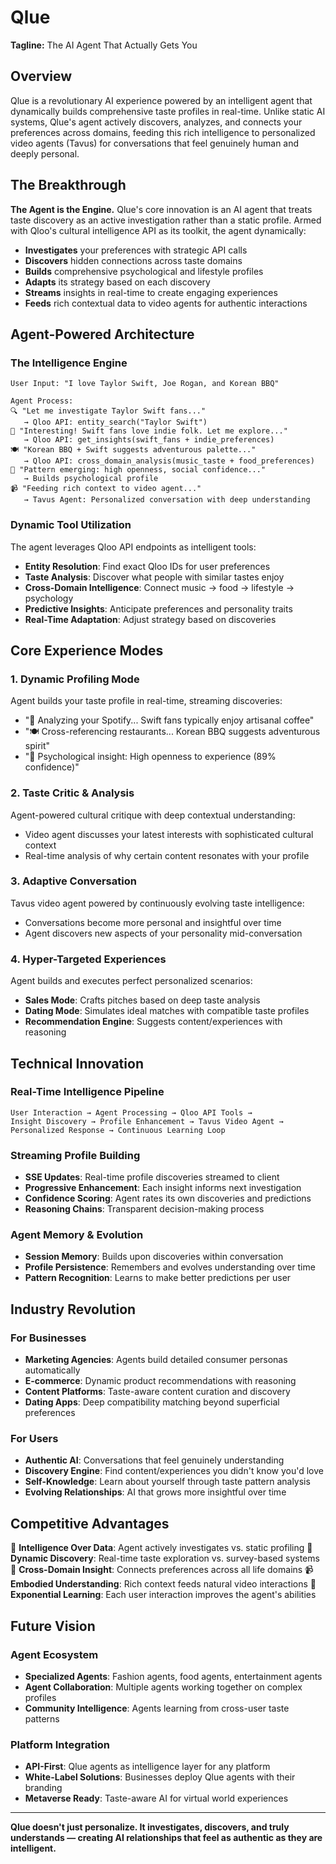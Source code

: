 # Qlue

**Tagline:** The AI Agent That Actually Gets You

## Overview

Qlue is a revolutionary AI experience powered by an intelligent agent that dynamically builds comprehensive taste profiles in real-time. Unlike static AI systems, Qlue's agent actively discovers, analyzes, and connects your preferences across domains, feeding this rich intelligence to personalized video agents (Tavus) for conversations that feel genuinely human and deeply personal.

## The Breakthrough

**The Agent is the Engine.** Qlue's core innovation is an AI agent that treats taste discovery as an active investigation rather than a static profile. Armed with Qloo's cultural intelligence API as its toolkit, the agent dynamically:

* **Investigates** your preferences with strategic API calls
* **Discovers** hidden connections across taste domains  
* **Builds** comprehensive psychological and lifestyle profiles
* **Adapts** its strategy based on each discovery
* **Streams** insights in real-time to create engaging experiences
* **Feeds** rich contextual data to video agents for authentic interactions

## Agent-Powered Architecture

### The Intelligence Engine
```
User Input: "I love Taylor Swift, Joe Rogan, and Korean BBQ"

Agent Process:
🔍 "Let me investigate Taylor Swift fans..."
   → Qloo API: entity_search("Taylor Swift") 
🎵 "Interesting! Swift fans love indie folk. Let me explore..."
   → Qloo API: get_insights(swift_fans + indie_preferences)
🍽️ "Korean BBQ + Swift suggests adventurous palette..."
   → Qloo API: cross_domain_analysis(music_taste + food_preferences)
🧠 "Pattern emerging: high openness, social confidence..."
   → Builds psychological profile
📹 "Feeding rich context to video agent..."
   → Tavus Agent: Personalized conversation with deep understanding
```

### Dynamic Tool Utilization
The agent leverages Qloo API endpoints as intelligent tools:
* **Entity Resolution**: Find exact Qloo IDs for user preferences
* **Taste Analysis**: Discover what people with similar tastes enjoy
* **Cross-Domain Intelligence**: Connect music → food → lifestyle → psychology
* **Predictive Insights**: Anticipate preferences and personality traits
* **Real-Time Adaptation**: Adjust strategy based on discoveries

## Core Experience Modes

### 1. **Dynamic Profiling Mode**
Agent builds your taste profile in real-time, streaming discoveries:
- "🎵 Analyzing your Spotify... Swift fans typically enjoy artisanal coffee"
- "🍽️ Cross-referencing restaurants... Korean BBQ suggests adventurous spirit"  
- "🧠 Psychological insight: High openness to experience (89% confidence)"

### 2. **Taste Critic & Analysis**
Agent-powered cultural critique with deep contextual understanding:
- Video agent discusses your latest interests with sophisticated cultural context
- Real-time analysis of why certain content resonates with your profile

### 3. **Adaptive Conversation**
Tavus video agent powered by continuously evolving taste intelligence:
- Conversations become more personal and insightful over time
- Agent discovers new aspects of your personality mid-conversation

### 4. **Hyper-Targeted Experiences**
Agent builds and executes perfect personalized scenarios:
- **Sales Mode**: Crafts pitches based on deep taste analysis
- **Dating Mode**: Simulates ideal matches with compatible taste profiles
- **Recommendation Engine**: Suggests content/experiences with reasoning

## Technical Innovation

### Real-Time Intelligence Pipeline
```
User Interaction → Agent Processing → Qloo API Tools → 
Insight Discovery → Profile Enhancement → Tavus Video Agent → 
Personalized Response → Continuous Learning Loop
```

### Streaming Profile Building
- **SSE Updates**: Real-time profile discoveries streamed to client
- **Progressive Enhancement**: Each insight informs next investigation
- **Confidence Scoring**: Agent rates its own discoveries and predictions
- **Reasoning Chains**: Transparent decision-making process

### Agent Memory & Evolution
- **Session Memory**: Builds upon discoveries within conversation
- **Profile Persistence**: Remembers and evolves understanding over time
- **Pattern Recognition**: Learns to make better predictions per user

## Industry Revolution

### For Businesses
* **Marketing Agencies**: Agents build detailed consumer personas automatically
* **E-commerce**: Dynamic product recommendations with reasoning
* **Content Platforms**: Taste-aware content curation and discovery
* **Dating Apps**: Deep compatibility matching beyond superficial preferences

### For Users  
* **Authentic AI**: Conversations that feel genuinely understanding
* **Discovery Engine**: Find content/experiences you didn't know you'd love
* **Self-Knowledge**: Learn about yourself through taste pattern analysis
* **Evolving Relationships**: AI that grows more insightful over time

## Competitive Advantages

🧠 **Intelligence Over Data**: Agent actively investigates vs. static profiling
🔄 **Dynamic Discovery**: Real-time taste exploration vs. survey-based systems  
🎯 **Cross-Domain Insight**: Connects preferences across all life domains
📹 **Embodied Understanding**: Rich context feeds natural video interactions
🚀 **Exponential Learning**: Each user interaction improves the agent's abilities

## Future Vision

### Agent Ecosystem
- **Specialized Agents**: Fashion agents, food agents, entertainment agents
- **Agent Collaboration**: Multiple agents working together on complex profiles
- **Community Intelligence**: Agents learning from cross-user taste patterns

### Platform Integration
- **API-First**: Qlue agents as intelligence layer for any platform
- **White-Label Solutions**: Businesses deploy Qlue agents with their branding  
- **Metaverse Ready**: Taste-aware AI for virtual world experiences

---

**Qlue doesn't just personalize. It investigates, discovers, and truly understands — creating AI relationships that feel as authentic as they are intelligent.**
